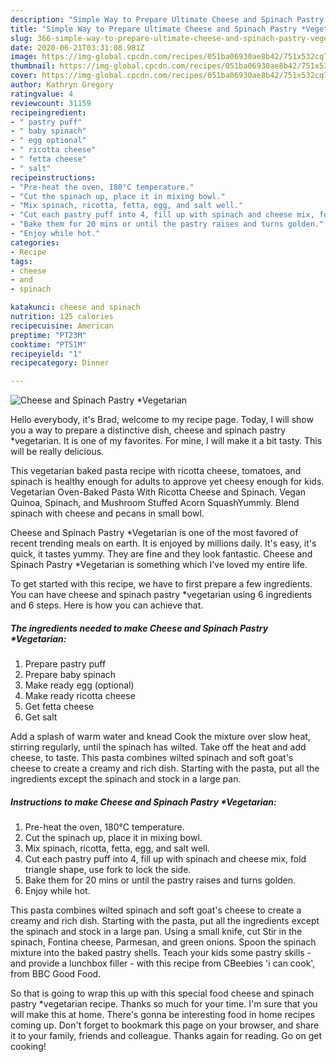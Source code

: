 ```yaml
---
description: "Simple Way to Prepare Ultimate Cheese and Spinach Pastry *Vegetarian"
title: "Simple Way to Prepare Ultimate Cheese and Spinach Pastry *Vegetarian"
slug: 366-simple-way-to-prepare-ultimate-cheese-and-spinach-pastry-vegetarian
date: 2020-06-21T03:31:08.981Z
image: https://img-global.cpcdn.com/recipes/051ba06930ae8b42/751x532cq70/cheese-and-spinach-pastry-vegetarian-recipe-main-photo.jpg
thumbnail: https://img-global.cpcdn.com/recipes/051ba06930ae8b42/751x532cq70/cheese-and-spinach-pastry-vegetarian-recipe-main-photo.jpg
cover: https://img-global.cpcdn.com/recipes/051ba06930ae8b42/751x532cq70/cheese-and-spinach-pastry-vegetarian-recipe-main-photo.jpg
author: Kathryn Gregory
ratingvalue: 4
reviewcount: 31159
recipeingredient:
- " pastry puff"
- " baby spinach"
- " egg optional"
- " ricotta cheese"
- " fetta cheese"
- " salt"
recipeinstructions:
- "Pre-heat the oven, 180°C temperature."
- "Cut the spinach up, place it in mixing bowl."
- "Mix spinach, ricotta, fetta, egg, and salt well."
- "Cut each pastry puff into 4, fill up with spinach and cheese mix, fold triangle shape, use fork to lock the side."
- "Bake them for 20 mins or until the pastry raises and turns golden."
- "Enjoy while hot."
categories:
- Recipe
tags:
- cheese
- and
- spinach

katakunci: cheese and spinach 
nutrition: 125 calories
recipecuisine: American
preptime: "PT23M"
cooktime: "PT51M"
recipeyield: "1"
recipecategory: Dinner

---
```



![Cheese and Spinach Pastry *Vegetarian](https://img-global.cpcdn.com/recipes/051ba06930ae8b42/751x532cq70/cheese-and-spinach-pastry-vegetarian-recipe-main-photo.jpg)

Hello everybody, it's Brad, welcome to my recipe page. Today, I will show you a way to prepare a distinctive dish, cheese and spinach pastry *vegetarian. It is one of my favorites. For mine, I will make it a bit tasty. This will be really delicious.

This vegetarian baked pasta recipe with ricotta cheese, tomatoes, and spinach is healthy enough for adults to approve yet cheesy enough for kids. Vegetarian Oven-Baked Pasta With Ricotta Cheese and Spinach. Vegan Quinoa, Spinach, and Mushroom Stuffed Acorn SquashYummly. Blend spinach with cheese and pecans in small bowl.

Cheese and Spinach Pastry *Vegetarian is one of the most favored of recent trending meals on earth. It is enjoyed by millions daily. It's easy, it's quick, it tastes yummy. They are fine and they look fantastic. Cheese and Spinach Pastry *Vegetarian is something which I've loved my entire life.


To get started with this recipe, we have to first prepare a few ingredients. You can have cheese and spinach pastry *vegetarian using 6 ingredients and 6 steps. Here is how you can achieve that.

<!--inarticleads1-->

##### The ingredients needed to make Cheese and Spinach Pastry *Vegetarian:

1. Prepare  pastry puff
1. Prepare  baby spinach
1. Make ready  egg (optional)
1. Make ready  ricotta cheese
1. Get  fetta cheese
1. Get  salt


Add a splash of warm water and knead Cook the mixture over slow heat, stirring regularly, until the spinach has wilted. Take off the heat and add cheese, to taste. This pasta combines wilted spinach and soft goat&#39;s cheese to create a creamy and rich dish. Starting with the pasta, put all the ingredients except the spinach and stock in a large pan. 

<!--inarticleads2-->

##### Instructions to make Cheese and Spinach Pastry *Vegetarian:

1. Pre-heat the oven, 180°C temperature.
1. Cut the spinach up, place it in mixing bowl.
1. Mix spinach, ricotta, fetta, egg, and salt well.
1. Cut each pastry puff into 4, fill up with spinach and cheese mix, fold triangle shape, use fork to lock the side.
1. Bake them for 20 mins or until the pastry raises and turns golden.
1. Enjoy while hot.


This pasta combines wilted spinach and soft goat&#39;s cheese to create a creamy and rich dish. Starting with the pasta, put all the ingredients except the spinach and stock in a large pan. Using a small knife, cut Stir in the spinach, Fontina cheese, Parmesan, and green onions. Spoon the spinach mixture into the baked pastry shells. Teach your kids some pastry skills - and provide a lunchbox filler - with this recipe from CBeebies &#39;i can cook&#39;, from BBC Good Food. 

So that is going to wrap this up with this special food cheese and spinach pastry *vegetarian recipe. Thanks so much for your time. I'm sure that you will make this at home. There's gonna be interesting food in home recipes coming up. Don't forget to bookmark this page on your browser, and share it to your family, friends and colleague. Thanks again for reading. Go on get cooking!
